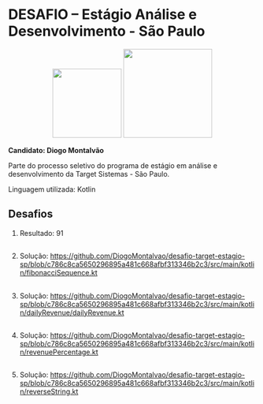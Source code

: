 # DESAFIO – Estágio Análise e Desenvolvimento - São Paulo
<p align="center">
  <img width="140" src="https://github.com/user-attachments/assets/0c3c58d3-44c9-4d22-b24c-fe9e87acf0ce">
  <img width="180" src="https://github.com/user-attachments/assets/a292a77f-0981-4095-9d14-498c41b3c04d">
</p>

**Candidato: Diogo Montalvão**

Parte do processo seletivo do programa de estágio em análise e desenvolvimento da Target Sistemas - São Paulo.

Linguagem utilizada: Kotlin

## Desafios

1) Resultado: 91

##
2) Solução: https://github.com/DiogoMontalvao/desafio-target-estagio-sp/blob/c786c8ca5650296895a481c668afbf313346b2c3/src/main/kotlin/fibonacciSequence.kt

##
3) Solução: https://github.com/DiogoMontalvao/desafio-target-estagio-sp/blob/c786c8ca5650296895a481c668afbf313346b2c3/src/main/kotlin/dailyRevenue/dailyRevenue.kt

##
4) Solução: https://github.com/DiogoMontalvao/desafio-target-estagio-sp/blob/c786c8ca5650296895a481c668afbf313346b2c3/src/main/kotlin/revenuePercentage.kt

##
5) Solução: https://github.com/DiogoMontalvao/desafio-target-estagio-sp/blob/c786c8ca5650296895a481c668afbf313346b2c3/src/main/kotlin/reverseString.kt
